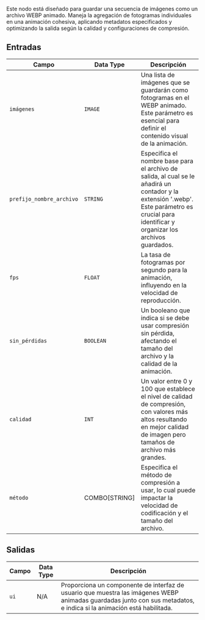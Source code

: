 
Este nodo está diseñado para guardar una secuencia de imágenes como un archivo WEBP animado. Maneja la agregación de fotogramas individuales en una animación cohesiva, aplicando metadatos especificados y optimizando la salida según la calidad y configuraciones de compresión.

## Entradas

| Campo             | Data Type | Descripción                                                                         |
|-------------------|-------------|-------------------------------------------------------------------------------------|
| `imágenes`          | `IMAGE`     | Una lista de imágenes que se guardarán como fotogramas en el WEBP animado. Este parámetro es esencial para definir el contenido visual de la animación. |
| `prefijo_nombre_archivo` | `STRING`    | Especifica el nombre base para el archivo de salida, al cual se le añadirá un contador y la extensión '.webp'. Este parámetro es crucial para identificar y organizar los archivos guardados. |
| `fps`             | `FLOAT`     | La tasa de fotogramas por segundo para la animación, influyendo en la velocidad de reproducción. |
| `sin_pérdidas`        | `BOOLEAN`   | Un booleano que indica si se debe usar compresión sin pérdida, afectando el tamaño del archivo y la calidad de la animación. |
| `calidad`         | `INT`       | Un valor entre 0 y 100 que establece el nivel de calidad de compresión, con valores más altos resultando en mejor calidad de imagen pero tamaños de archivo más grandes. |
| `método`          | COMBO[STRING] | Especifica el método de compresión a usar, lo cual puede impactar la velocidad de codificación y el tamaño del archivo. |

## Salidas

| Campo | Data Type | Descripción                                                                       |
|-------|-------------|-----------------------------------------------------------------------------------|
| `ui`  | N/A         | Proporciona un componente de interfaz de usuario que muestra las imágenes WEBP animadas guardadas junto con sus metadatos, e indica si la animación está habilitada. |
